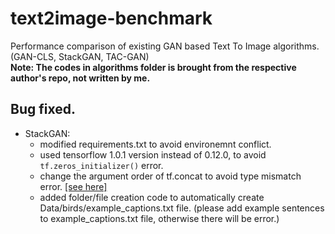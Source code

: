 # text2image-benchmark
Performance comparison of existing GAN based Text To Image algorithms. (GAN-CLS, StackGAN, TAC-GAN)  
__Note: The codes in algorithms folder is brought from the respective author's repo, not written by me.__


## Bug fixed.
+ StackGAN:  
    + modified requirements.txt to avoid environemnt conflict.
    + used tensorflow 1.0.1 version instead of 0.12.0, to avoid `tf.zeros_initializer()` error. 
    + change the argument order of tf.concat to avoid type mismatch error. [[see here]](https://github.com/google/prettytensor/issues/48)
    + added folder/file creation code to automatically create Data/birds/example_captions.txt file.
    (please add example sentences to example_captions.txt file, otherwise there will be error.)


